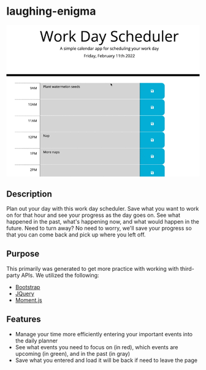 # laughing-enigma

![Something](images/CleanShot%202022-02-11%20at%2015.50.35.gif)

## Description

Plan out your day with this work day scheduler. Save what you want to work on for that hour and see your progress as the day goes on. See what happened in the past, what's happening now, and what would happen in the future. Need to turn away? No need to worry, we'll save your progress so that you can come back and pick up where you left off.

## Purpose

This primarily was generated to get more practice with working with third-party APIs. We utilized the following:

- [Bootstrap](https://getbootstrap.com/)
- [JQuery](https://jquery.com/)
- [Moment.js](https://momentjs.com/)

## Features

- Manage your time more efficiently entering your important events into the daily planner
- See what events you need to focus on (in red), which events are upcoming (in green), and in the past (in gray)
- Save what you entered and load it will be back if need to leave the page
